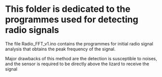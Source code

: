 # This folder is dedicated to the programmes used for detecting radio signals
The file Radio_FFT_v1.ino contains the programmes for initial radio signal analysis that obtains the peak frequency of the signal.

Major drawbacks of this method are the detection is susceptible to noises, and the sensor is required to be directly above the lizard to receive the signal
